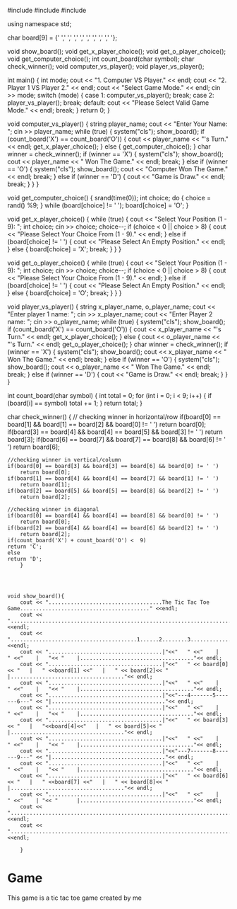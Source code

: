#include <iostream>
#include <ctime>
#include <cstdlib>

using namespace std;

char board[9] = {' ',' ',' ',' ',' ',' ',' ',' ',' '};

void show_board();
void get_x_player_choice();
void get_o_player_choice();
void get_computer_choice();
int count_board(char symbol);
char check_winner();
void computer_vs_player();
void player_vs_player();

int main() {
    int mode;
    cout << "1. Computer VS Player." << endl;
    cout << "2. Player 1 VS Player 2." << endl;
    cout << "Select Game Mode." << endl;
    cin >> mode;
    switch (mode) {
        case 1:
            computer_vs_player();
            break;
        case 2:
            player_vs_player();
            break;
        default:
            cout << "Please Select Valid Game Mode." << endl;
            break;
    }
    return 0;
}

void computer_vs_player() {
    string player_name;
    cout << "Enter Your Name: ";
    cin >> player_name;
    while (true) {
        system("cls");
        show_board();
        if (count_board('X') == count_board('O')) {
            cout << player_name << "'s Turn." << endl;
            get_x_player_choice();
        } else {
            get_computer_choice();
        }
        char winner = check_winner();
        if (winner == 'X') {
            system("cls");
            show_board();
            cout << player_name << " Won The Game." << endl;
            break;
        } else if (winner == 'O') {
            system("cls");
            show_board();
            cout << "Computer Won The Game." << endl;
            break;
        } else if (winner == 'D') {
            cout << "Game is Draw." << endl;
            break;
        }
    }
}

void get_computer_choice() {
    srand(time(0));
    int choice;
    do {
        choice = rand() %9;
    } while (board[choice] != ' ');
    board[choice] = 'O';
}

void get_x_player_choice() {
    while (true) {
        cout << "Select Your Position (1 - 9): ";
        int choice;
        cin >> choice;
        choice--;
        if (choice < 0 || choice > 8) {
            cout << "Please Select Your Choice From (1 - 9)." << endl;
        } else if (board[choice] != ' ') {
            cout << "Please Select An Empty Position." << endl;
        } else {
            board[choice] = 'X';
            break;
        }
    }
}

void get_o_player_choice() {
    while (true) {
        cout << "Select Your Position (1 - 9): ";
        int choice;
        cin >> choice;
        choice--;
        if (choice < 0 || choice > 8) {
            cout << "Please Select Your Choice From (1 - 9)." << endl;
        } else if (board[choice] != ' ') {
            cout << "Please Select An Empty Position." << endl;
        } else {
            board[choice] = 'O';
            break;
        }
    }
}

void player_vs_player() {
    string x_player_name, o_player_name;
    cout << "Enter player 1 name: ";
    cin >> x_player_name;
    cout << "Enter Player 2 name: ";
    cin >> o_player_name;
    while (true) {
        system("cls");
        show_board();
        if (count_board('X') == count_board('O')) {
            cout << x_player_name << "'s Turn." << endl;
            get_x_player_choice();
        } else {
            cout << o_player_name << "'s Turn." << endl;
            get_o_player_choice();
        }
        char winner = check_winner();
        if (winner == 'X') {
            system("cls");
            show_board();
            cout << x_player_name << " Won The Game." << endl;
            break;
        } else if (winner == 'O') {
            system("cls");
            show_board();
            cout << o_player_name << " Won The Game." << endl;
            break;
        } else if (winner == 'D') {
            cout << "Game is Draw." << endl;
            break;
        }
    }
}

int count_board(char symbol) {
    int total = 0;
    for (int i = 0; i < 9; i++) {
        if (board[i] == symbol)
            total += 1;
    }
    return total;
}

char check_winner() {
    // checking winner in horizontal/row
    if(board[0] == board[1] && board[1] == board[2] && board[0] != ' ')
        return board[0];
    if(board[3] == board[4] && board[4] == board[5] && board[3] != ' ')
        return board[3];
    if(board[6] == board[7] && board[7] == board[8] && board[6] != ' ')
        return board[6];

    //checking winner in vertical/column
    if(board[0] == board[3] && board[3] == board[6] && board[0] != ' ')
        return board[0];
    if(board[1] == board[4] && board[4] == board[7] && board[1] != ' ')
        return board[1];
    if(board[2] == board[5] && board[5] == board[8] && board[2] != ' ')
        return board[2];

    //checking winner in diagonal
    if(board[0] == board[4] && board[4] == board[8] && board[0] != ' ')
        return board[0];
    if(board[2] == board[4] && board[4] == board[6] && board[2] != ' ')
        return board[2];
    if(count_board('X') + count_board('O') <  9)
    return 'C';
    else
    return 'D';
        }




    void show_board(){
        cout << "....................................The Tic Tac Toe Game........................................." <<endl;
        cout << "................................................................................................." <<endl;
        cout << "........................................1......2........3........................................" <<endl;
        cout << "....................................|"<<"   " <<"    |   " <<"    |   "<< "    |...................................."<< endl;
        cout << "....................................|"<<"   " << board[0] << "   |   " <<board[1] <<"   |   " << board[2]<< "   |...................................."<< endl;
        cout << "....................................|"<<"   " <<"    |   " <<"    |   "<< "    |...................................."<< endl;
        cout << "....................................|"<<"---4-------5-------6---" << "|...................................."<< endl;
        cout << "....................................|"<<"   " <<"    |   " <<"    |   "<< "    |...................................."<< endl;
        cout << "....................................|"<<"   " << board[3] << "   |   "<<board[4]<<"   |   " << board[5]<< "   |...................................."<< endl;
        cout << "....................................|"<<"   " <<"    |   " <<"    |   "<< "    |...................................."<< endl;
        cout << "....................................|"<<"---7-------8-------9---" << "|...................................."<< endl;
        cout << "....................................|"<<"   " <<"    |   " <<"    |   "<< "    |...................................."<< endl;
        cout << "....................................|"<<"   " << board[6] << "   |   " <<board[7] <<"   |   " << board[8]<< "   |...................................."<< endl;
        cout << "....................................|"<<"   " <<"    |   " <<"    | "<< "      |...................................."<< endl;
        cout << "................................................................................................." <<endl;
        cout << "................................................................................................." <<endl;

        }
# Game
This game is a tic tac toe game created by me 
